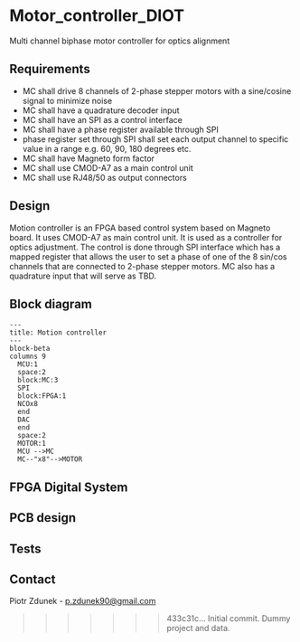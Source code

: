 # Motor_controller_DIOT
Multi channel biphase motor controller for optics alignment

## Requirements
- MC shall drive 8 channels of 2-phase stepper motors with a sine/cosine signal to minimize noise
- MC shall have a quadrature decoder input
- MC shall have an SPI as a control interface 
- MC shall have a phase register available through SPI  
- phase register set through SPI shall set each output channel to specific value in a range e.g. 60, 90, 180 degrees etc.
- MC shall have Magneto form factor
- MC shall use CMOD-A7 as a main control unit
- MC shall use RJ48/50 as output connectors 


## Design
Motion controller is an FPGA based control system based on Magneto board. It uses CMOD-A7 as main control unit. 
It is used as a controller for optics adjustment. The control is done through SPI interface which has a mapped register
that allows the user to set a phase of one of the 8 sin/cos channels that are connected to 2-phase stepper motors. 
MC also has a quadrature input that will serve as TBD.

## Block diagram
```mermaid
---
title: Motion controller 
---
block-beta
columns 9 
  MCU:1 
  space:2
  block:MC:3
  SPI
  block:FPGA:1
  NCOx8
  end
  DAC 
  end
  space:2
  MOTOR:1 
  MCU -->MC
  MC--"x8"-->MOTOR
```

## FPGA Digital System

## PCB design

## Tests

## Contact
Piotr Zdunek - p.zdunek90@gmail.com

>>>>>>> 433c31c... Initial commit. Dummy project and data.
